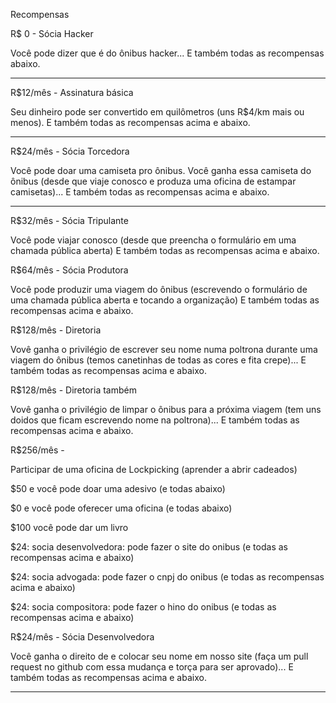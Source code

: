 Recompensas

R$ 0 - Sócia Hacker

Você pode dizer que é do ônibus hacker... 
E também todas as recompensas abaixo.

---

R$12/mês - Assinatura básica

Seu dinheiro pode ser convertido em quilômetros (uns R$4/km mais ou menos).
E também todas as recompensas acima e abaixo.

---

R$24/mês - Sócia Torcedora

Você pode doar uma camiseta pro ônibus.
Você ganha essa camiseta do ônibus (desde que viaje conosco e produza uma oficina de estampar camisetas)...
E também todas as recompensas acima e abaixo.

---

R$32/mês - Sócia Tripulante

Você pode viajar conosco (desde que preencha o formulário em uma chamada pública aberta)
E também todas as recompensas acima e abaixo.

R$64/mês - Sócia Produtora

Você pode produzir uma viagem do ônibus (escrevendo o formulário de uma chamada pública aberta e tocando a organização)
E também todas as recompensas acima e abaixo.

R$128/mês - Diretoria

Vovê ganha o privilégio de escrever seu nome numa poltrona durante uma viagem do ônibus (temos canetinhas de todas as cores e fita crepe)...
E também todas as recompensas acima e abaixo.

R$128/mês - Diretoria também

Vovê ganha o privilégio de limpar o ônibus para a próxima viagem (tem uns doidos que ficam escrevendo nome na poltrona)...
E também todas as recompensas acima e abaixo.

R$256/mês - 

Participar de uma oficina de Lockpicking (aprender a abrir cadeados)


$50 e você pode doar uma adesivo (e todas abaixo)

$0 e você pode oferecer uma oficina (e todas abaixo)

$100 você pode dar um livro

$24: socia desenvolvedora: pode fazer o site do onibus (e todas as recompensas acima e abaixo)

$24: socia advogada: pode fazer o cnpj do onibus (e todas as recompensas acima e abaixo)

$24: socia compositora: pode fazer o hino do onibus (e todas as recompensas acima e abaixo)

R$24/mês - Sócia Desenvolvedora

Você ganha o direito de e colocar seu nome em nosso site (faça um pull request no github com essa mudança e torça para ser aprovado)... 
E também todas as recompensas acima e abaixo.


_________________________________________

